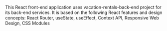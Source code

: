 This React front-end application uses vacation-rentals-back-end project for its back-end services. It is based on the following React features and design concepts: React Router, useState, useEffect, Context API, Responsive Web Design, CSS Modules